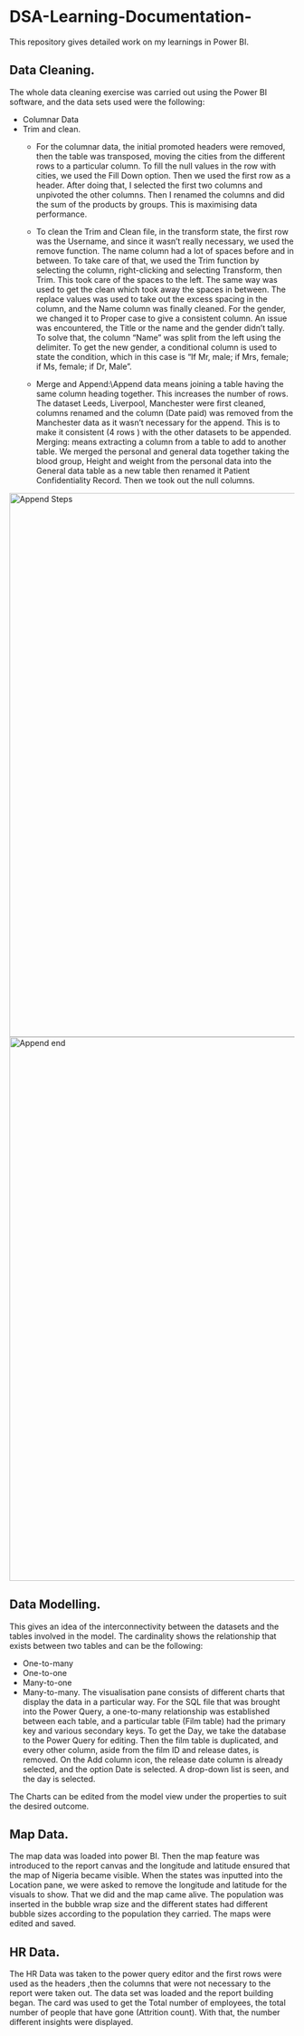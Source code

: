 # DSA-Learning-Documentation-
This repository gives detailed work on my learnings  in Power BI.
## Data Cleaning.
 The whole data cleaning exercise was carried out using the Power BI software, and the data sets used were the following:
* Columnar Data
* Trim and clean.
   * For the columnar data, the initial promoted headers were removed, then the table was transposed, moving the cities from the different rows to a particular column. To fill the null values in the row with cities, we used the Fill Down option. Then we used the first row as a header. After doing that, I selected the first two columns and unpivoted the other columns. Then I renamed the columns and did the sum of the products by groups. This is maximising data performance.
 
   * To clean the Trim and Clean file, in the transform state, the first row was the Username, and since it wasn’t really necessary, we used the remove function. The name column had a lot of spaces before and in between. To take care of that, we used the Trim function by selecting the column, right-clicking and selecting Transform, then Trim. This took care of the spaces to the left. The same way was used to get the clean which took away the spaces in between. The replace values was used to take out the excess spacing in the column, and the Name column was finally cleaned.
For the gender, we changed it to Proper case to give a consistent column. An issue was encountered, the Title or the name and the gender didn’t tally. To solve that, the column “Name” was split from the left using the delimiter.  To get the new gender, a conditional column is used to state the condition, which in this case is “If Mr, male; if Mrs, female; if Ms, female; if Dr, Male”.
  * Merge and Append:\Append data means joining a table having the same column heading together. This increases the number of rows.
The dataset Leeds, Liverpool, Manchester were first cleaned, columns renamed and the column (Date paid) was removed from the Manchester data as it wasn’t necessary for the append. This is to make it consistent (4 rows ) with the other datasets to be appended. 
Merging: means extracting a column from a table to add to another table. We merged the personal and general data together taking the blood group, Height and weight from the personal data into the General data table as a new table then renamed it Patient Confidentiality Record. Then we took out the null columns.


<img width="960" alt="Append Steps" src="https://github.com/user-attachments/assets/fc7fd746-5bcb-4507-893e-89666e21f4be" />

<img width="960" alt="Append  end" src="https://github.com/user-attachments/assets/bc8abd0e-69c2-44e7-955b-34adbc68b75f" />







## Data Modelling.

This gives an idea of the interconnectivity between the datasets and the tables involved in the model. The cardinality shows the relationship that exists between two tables and can be the following:
* One-to-many
* One-to-one 
* Many-to-one 
* Many-to-many.  The visualisation pane consists of different charts that display the data in a particular way. For the SQL file that was brought into the Power Query, a one-to-many relationship was established between each table, and a particular table (Film table) had the primary key and various secondary keys.
To get the Day, we take the database to the Power Query for editing. Then the film table is duplicated, and every other column, aside from the film ID and release dates, is removed. On the Add column icon, the release date column is already selected, and the option Date is selected. A drop-down list is seen, and the day is selected. 

The Charts can be edited from the model view under the properties to suit the desired outcome. 


## Map Data.
The map data was loaded into power BI. Then the map feature was introduced to the report canvas and the longitude and latitude ensured that the map of Nigeria became visible. When the states was inputted into the Location pane, we were asked to remove the longitude and latitude for the visuals to show. That we did and the map came alive. The population was inserted in the bubble wrap size and the different states had different bubble sizes according to the population they carried. The maps were edited and saved.

## HR Data.
The HR Data was taken to the power query editor and the first rows were used as the headers ,then the columns that were not necessary to the report were taken out. The data set was loaded and the report building began. The card was used to get the Total number of employees, the total number of people that have gone (Attrition count). With that, the number different insights were displayed. 








